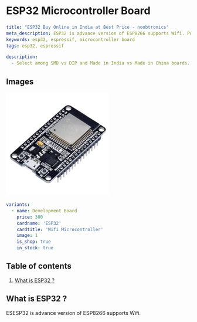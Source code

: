 # ESP32 Microcontroller Board

``` yaml
title: "ESP32 Buy Online in India at Best Price - noobtronics"
meta_description: ESP32 is advance version of ESP8266 supports Wifi. Purchase now with free delivery and cash on delivery options all over India.
keywords: esp32, espressif, microcontroller board
tags: esp32, espressif

```

``` yaml
description: 
  - Select among SMD vs DIP and Made in India vs Made in China boards.
```

## Images
<p float="left">
  <img alt="ESP32 Wifi Microcontroller Board" 
       src="/storage/product/esp32/esp32-microcontroller.jpg" width="280" 
   />
</p>

``` yaml
variants:
  - name: Development Board
    price: 300
    cardname: 'ESP32'
    cardtitle: 'Wifi Microcontroller'
    image: 1
    is_shop: true
    in_stock: true
```

## Table of contents
1. [What is ESP32 ?](#What-is-ESP32)


<a name="What-is-ESP32"></a>
## What is ESP32 ?
ESESP32 is advance version of ESP8266 supports Wifi.
